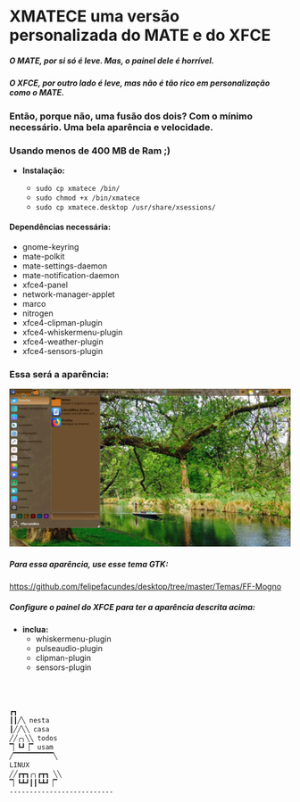 # XMATECE uma versão personalizada do MATE e do XFCE

##### O MATE, por si só é leve. Mas, o painel dele é horrível.
##### O XFCE, por outro lado é leve, mas não é tão rico em personalização como o MATE.

### Então, porque não, uma fusão dos dois? Com o mínimo necessário. Uma bela aparência e velocidade.
### Usando menos de 400 MB de Ram ;)

- **Instalação:**

  - `sudo cp xmatece /bin/`
  - `sudo chmod +x /bin/xmatece`
  - `sudo cp xmatece.desktop /usr/share/xsessions/`

#### Dependências necessária:

  - gnome-keyring
  - mate-polkit
  - mate-settings-daemon
  - mate-notification-daemon
  - xfce4-panel
  - network-manager-applet
  - marco
  - nitrogen
  - xfce4-clipman-plugin
  - xfce4-whiskermenu-plugin
  - xfce4-weather-plugin
  - xfce4-sensors-plugin

### Essa será a aparência:

![Aparência](https://raw.githubusercontent.com/felipefacundes/xmatece/master/xmatece.png)

##### Para essa aparência, use esse tema GTK:

https://github.com/felipefacundes/desktop/tree/master/Temas/FF-Mogno

##### Configure o painel do XFCE para ter a aparência descrita acima:

- **inclua:**
  - whiskermenu-plugin
  - pulseaudio-plugin
  - clipman-plugin
  - sensors-plugin

<br></br>

```
┏┓
┃┃╱╲ nesta
┃╱╱╲╲ casa
╱╱╭╮╲╲ todos
▔▏┗┛▕▔ usam
╱▔▔▔▔▔▔▔▔▔▔╲
LINUX
╱╱┏┳┓╭╮┏┳┓ ╲╲
▔▏┗┻┛┃┃┗┻┛▕▔
--------------------------
```
